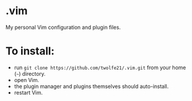 # .vim
My personal Vim configuration and plugin files.

# To install:
- run `git clone https://github.com/twolfe21/.vim.git` from your home (`~`) directory.
- open Vim.
- the plugin manager and plugins themselves should auto-install.
- restart Vim.
